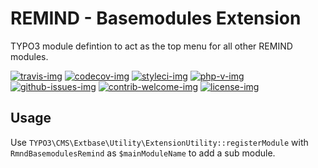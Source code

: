 # REMIND - Basemodules Extension

TYPO3 module defintion to act as the top menu for all other REMIND modules.

[travis-img]: https://img.shields.io/travis/com/remindgmbh/typo3-module-base?style=flat-square
[codecov-img]: https://img.shields.io/codecov/c/github/remindgmbh/typo3-module-base?style=flat-square
[php-v-img]: https://img.shields.io/packagist/php-v/remind/typo3-module-base?style=flat-square
[github-issues-img]: https://img.shields.io/github/issues/remindgmbh/typo3-module-base.svg?style=flat-square
[contrib-welcome-img]: https://img.shields.io/badge/contributions-welcome-blue.svg?style=flat-square
[license-img]: https://img.shields.io/github/license/remindgmbh/typo3-module-base.svg?style=flat-square
[styleci-img]: https://styleci.io/repos/425027523/shield

[![travis-img]](https://travis-ci.com/github/remindgmbh/typo3-module-base)
[![codecov-img]](https://codecov.io/gh/remindgmbh/typo3-module-base)
[![styleci-img]](https://github.styleci.io/repos/425027523)
[![php-v-img]](https://packagist.org/packages/remind/typo3-module-base)
[![github-issues-img]](https://github.com/remindgmbh/typo3-module-base/issues)
[![contrib-welcome-img]](https://github.com/remindgmbh/typo3-module-base/blob/master/CONTRIBUTING.md)
[![license-img]](https://github.com/remindgmbh/typo3-module-base/blob/master/LICENSE)

## Usage

Use `TYPO3\CMS\Extbase\Utility\ExtensionUtility::registerModule` with `RmndBasemodulesRemind` as `$mainModuleName` to add a sub module.